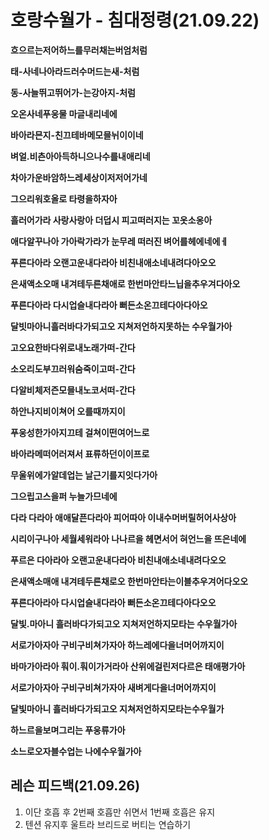 # 호랑수월가 - 침대정령(21.09.22)

**흐으르는저어하느를무러채는버엄처럼**

**태-사네나아라드러수머드는새-처럼**

**동-사늘뛰고뛰어가-는강아지-처럼**

**오온사네푸웅물 마글내리네에**

**바아라믄지-친끄테바메모믈뉘이이네**

**벼얼.비츤아아득하니으나수를내애리네**

**차아가운바암하느레세상이저저어가네**

**그으리워호올로 타령을하자아**

**흘러어가라 사랑사랑아 더덥시 피고떠러지는 꼬옷소옹아**

**애다알꾸나아 가아락가라가 눈무레 떠러진 벼어를헤에네에ㅔ**

**푸른다아라 오랜고운내다라아 비친내애소네내려다아오오**

**은새액소오매 내겨테두른채애로 한번마안타느닙을추우겨다아오**

**푸른다아라 다시업슬내다라아 뻐든소온끄테다아다아오**

**달빗마아니흘러바다가되고오 지쳐저언하지못하는 수우월가아**



**고오요한바다위로내노래가떠-간다**

**소오리도부끄러워숨죽이고떠-간다**

**다알비체저즌모믈내노코서떠-간다**

**하안나지비이쳐어 오를때까지이**

**푸웅성한가아지끄테 걸쳐이떤여어느로**

**바아라메떠어러져서 표류하던이이프로**

**무울위에가알데업는 날근기를지잇다가아**

**그으립고스을퍼 누늘가므네에**

**다라 다라아 애애달픈다라아 피어따아 이내수머버릴허어사상아**

**시리이구나아 세월세워라아 나나르을 헤면서어 혀언느을 뜨은네에**

**푸르은 다아라아 오랜고운내다라아 비친내애소네내려다오오**

**은새액소매애 내겨테두른채로오 한번마안타는이블추우겨어다오오**

**푸른다아라아 다시업슬내다라아 뻐든소온끄테다아다오오**

**달빛.마아니 흘러바다가되고오 지쳐저언하지모타는 수우월가아**



**서로가아자아 구비구비쳐가자아 하느레에다을너머어까지이**

**바마가아라아 훠이.훠이가거라아 산위에걸린저다르은 태애평가아**

**서로가아자아 구비구비쳐가자아 새벼게다을너머어까지이**

**달빛마아니 흘러바다가되고오 지쳐저언하지모타는수우월가**

**하느르을보며그리는 푸웅류가아**

**소느로오자블수업는 나에수우월가아**



## 레슨 피드백(21.09.26)

1. 이단 호흡 후 2번째 호흡만 쉬면서 1번째 호흡은 유지
2. 텐션 유지후 울트라 브리드로 버티는 연습하기
